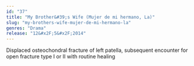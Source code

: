 ```yaml
---
id: "37"
title: "My Brother&#39;s Wife (Mujer de mi hermano, La)"
slug: "my-brothers-wife-mujer-de-mi-hermano-la"
genres: "Drama"
release: "12&#x2F;5&#x2F;2014"
---
```


Displaced osteochondral fracture of left patella, subsequent encounter for open fracture type I or II with routine healing

